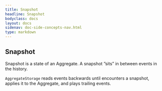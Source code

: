 ```yaml
---
title: Snapshot
headline: Snapshot
bodyclass: docs
layout: docs
sidenav: doc-side-concepts-nav.html
type: markdown
---
```

<h2 class="top">Snapshot</h2> 

Snapshot is a state of an Aggregate. A snapshot ”sits” in between events in the history.
 
`AggregateStorage` reads events backwards until encounters a snapshot, applies it to the Aggregate, and plays trailing events.